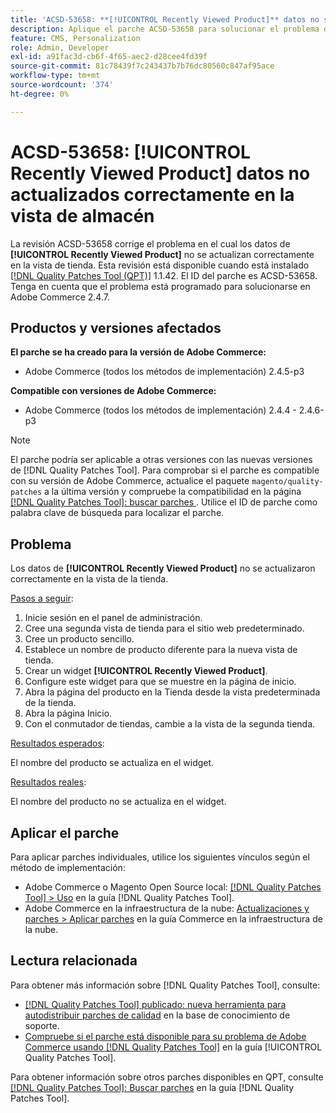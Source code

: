 ```yaml
---
title: 'ACSD-53658: **[!UICONTROL Recently Viewed Product]** datos no se actualizaron correctamente en la vista de la tienda'
description: Aplique el parche ACSD-53658 para solucionar el problema de Adobe Commerce donde los datos de **[!UICONTROL Recently Viewed Product]** no se actualizan correctamente en la vista de la tienda.
feature: CMS, Personalization
role: Admin, Developer
exl-id: a91fac3d-cb6f-4f65-aec2-d28cee4fd39f
source-git-commit: 81c78439f7c243437b7b76dc80560c847af95ace
workflow-type: tm+mt
source-wordcount: '374'
ht-degree: 0%

---
```


# ACSD-53658: **[!UICONTROL Recently Viewed Product]** datos no actualizados correctamente en la vista de almacén

La revisión ACSD-53658 corrige el problema en el cual los datos de **[!UICONTROL Recently Viewed Product]** no se actualizan correctamente en la vista de tienda. Esta revisión está disponible cuando está instalado [[!DNL Quality Patches Tool (QPT)]](https://experienceleague.adobe.com/es/docs/commerce-knowledge-base/kb/announcements/commerce-announcements/magento-quality-patches-released-new-tool-to-self-serve-quality-patches) 1.1.42. El ID del parche es ACSD-53658. Tenga en cuenta que el problema está programado para solucionarse en Adobe Commerce 2.4.7.

## Productos y versiones afectados

**El parche se ha creado para la versión de Adobe Commerce:**

* Adobe Commerce (todos los métodos de implementación) 2.4.5-p3

**Compatible con versiones de Adobe Commerce:**

* Adobe Commerce (todos los métodos de implementación) 2.4.4 - 2.4.6-p3

>[!NOTE]
>
>El parche podría ser aplicable a otras versiones con las nuevas versiones de [!DNL Quality Patches Tool]. Para comprobar si el parche es compatible con su versión de Adobe Commerce, actualice el paquete `magento/quality-patches` a la última versión y compruebe la compatibilidad en la página [[!DNL Quality Patches Tool]: buscar parches ](https://experienceleague.adobe.com/tools/commerce-quality-patches/index.html?lang=es). Utilice el ID de parche como palabra clave de búsqueda para localizar el parche.

## Problema

Los datos de **[!UICONTROL Recently Viewed Product]** no se actualizaron correctamente en la vista de la tienda.

<u>Pasos a seguir</u>:

1. Inicie sesión en el panel de administración.
1. Cree una segunda vista de tienda para el sitio web predeterminado.
1. Cree un producto sencillo.
1. Establece un nombre de producto diferente para la nueva vista de tienda.
1. Crear un widget **[!UICONTROL Recently Viewed Product]**.
1. Configure este widget para que se muestre en la página de inicio.
1. Abra la página del producto en la Tienda desde la vista predeterminada de la tienda.
1. Abra la página Inicio.
1. Con el conmutador de tiendas, cambie a la vista de la segunda tienda.

<u>Resultados esperados</u>:

El nombre del producto se actualiza en el widget.

<u>Resultados reales</u>:

El nombre del producto no se actualiza en el widget.

## Aplicar el parche

Para aplicar parches individuales, utilice los siguientes vínculos según el método de implementación:

* Adobe Commerce o Magento Open Source local: [[!DNL Quality Patches Tool] > Uso](/help/tools/quality-patches-tool/usage.md) en la guía [!DNL Quality Patches Tool].
* Adobe Commerce en la infraestructura de la nube: [Actualizaciones y parches > Aplicar parches](https://experienceleague.adobe.com/docs/commerce-cloud-service/user-guide/develop/upgrade/apply-patches.html?lang=es) en la guía Commerce en la infraestructura de la nube.

## Lectura relacionada

Para obtener más información sobre [!DNL Quality Patches Tool], consulte:

* [[!DNL Quality Patches Tool] publicado: nueva herramienta para autodistribuir parches de calidad](https://experienceleague.adobe.com/es/docs/commerce-knowledge-base/kb/announcements/commerce-announcements/magento-quality-patches-released-new-tool-to-self-serve-quality-patches) en la base de conocimiento de soporte.
* [Compruebe si el parche está disponible para su problema de Adobe Commerce usando [!DNL Quality Patches Tool]](/help/tools/quality-patches-tool/patches-available-in-qpt/check-patch-for-magento-issue-with-magento-quality-patches.md) en la guía [!UICONTROL Quality Patches Tool].


Para obtener información sobre otros parches disponibles en QPT, consulte [[!DNL Quality Patches Tool]: Buscar parches](https://experienceleague.adobe.com/tools/commerce-quality-patches/index.html?lang=es) en la guía [!DNL Quality Patches Tool].
